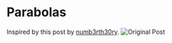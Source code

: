 # Parabolas
Inspired by this post by [numb3rth30ry](https://www.instagram.com/p/CQTWTBYH_4r/).
![Original Post](https://scontent-iad3-2.cdninstagram.com/v/t51.2885-15/e35/202831476_395412901791364_8679774521521233975_n.jpg?tp=1&_nc_ht=scontent-iad3-2.cdninstagram.com&_nc_cat=104&_nc_ohc=_pGiDef-A9UAX9hlLSC&tn=ztzEP-dihZWgiLak&edm=AP_V10EBAAAA&ccb=7-4&oh=8aa3f62cb824e75044344eb7f6c2c134&oe=60DE4200&_nc_sid=4f375e)

